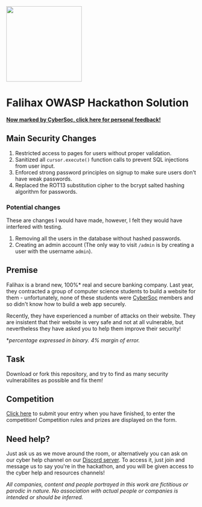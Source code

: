 <img src="static/falihax.png" width="200" />

# Falihax OWASP Hackathon Solution

[**Now marked by CyberSoc, click here for personal feedback!**](FEEDBACK.md)

## Main Security Changes
1. Restricted access to pages for users without proper validation.
2. Sanitized all `cursor.execute()` function calls to prevent SQL injections from user input.
3. Enforced strong password principles on signup to make sure users don't have weak passwords.
4. Replaced the ROT13 substitution cipher to the bcrypt salted hashing algorithm for passwords.

### Potential changes
These are changes I would have made, however, I felt they would have interfered with testing.
1. Removing all the users in the database without hashed passwords.
2. Creating an admin account (The only way to visit `/admin` is by creating a user with the username `admin`).

## Premise
Falihax is a brand new, 100%* real and secure banking company. Last year, they
contracted a group of computer science students to build a website for them -
unfortunately, none of these students
were [CyberSoc](https://cybersoc.org.uk/?r=falihax) members and so didn't know
how to build a web app securely.

Recently, they have experienced a number of
attacks on their website. They are insistent that their website is very safe and
not at all vulnerable, but nevertheless they have asked you to help them improve
their security!

**percentage expressed in binary. 4% margin of error.*

## Task
Download or fork this repository, and try to find as many security vulnerabilites
as possible and fix them!

## Competition

[Click here](https://forms.office.com/r/hza2ZDWt02) to submit your entry when
you have finished, to enter the competition! Competition rules and prizes are
displayed on the form.

## Need help?
Just ask us as we move around the room, or alternatively you can ask on our
cyber help channel on our [Discord server](https://cybersoc.org.uk/discord).
To access it, just join and message us to say you're in the hackathon, and you
will be given access to the cyber help and resources channels!

*All companies, content and people portrayed in this work
are fictitious or parodic in nature. No association with actual people or
companies is intended or should be inferred.*
